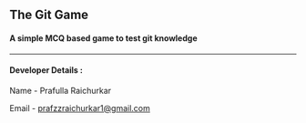 ## The Git Game

#### A simple MCQ based game to test git knowledge

***
#### Developer Details :

Name - Prafulla Raichurkar

Email - prafzzraichurkar1@gmail.com